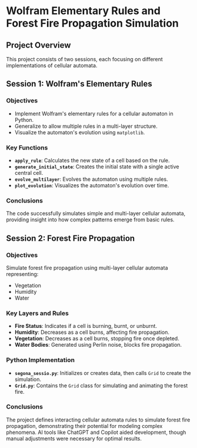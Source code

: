 # Wolfram Elementary Rules and Forest Fire Propagation Simulation

## Project Overview

This project consists of two sessions, each focusing on different implementations of cellular automata.

## Session 1: Wolfram's Elementary Rules

### Objectives
- Implement Wolfram's elementary rules for a cellular automaton in Python.
- Generalize to allow multiple rules in a multi-layer structure.
- Visualize the automaton's evolution using `matplotlib`.

### Key Functions
- **`apply_rule`**: Calculates the new state of a cell based on the rule.
- **`generate_initial_state`**: Creates the initial state with a single active central cell.
- **`evolve_multilayer`**: Evolves the automaton using multiple rules.
- **`plot_evolution`**: Visualizes the automaton's evolution over time.

### Conclusions
The code successfully simulates simple and multi-layer cellular automata, providing insight into how complex patterns emerge from basic rules.

## Session 2: Forest Fire Propagation

### Objectives
Simulate forest fire propagation using multi-layer cellular automata representing:
- Vegetation
- Humidity
- Water

### Key Layers and Rules
- **Fire Status**: Indicates if a cell is burning, burnt, or unburnt.
- **Humidity**: Decreases as a cell burns, affecting fire propagation.
- **Vegetation**: Decreases as a cell burns, stopping fire once depleted.
- **Water Bodies**: Generated using Perlin noise, blocks fire propagation.

### Python Implementation
- **`segona_sessio.py`**: Initializes or creates data, then calls `Grid` to create the simulation.
- **`Grid.py`**: Contains the `Grid` class for simulating and animating the forest fire.

### Conclusions
The project defines interacting cellular automata rules to simulate forest fire propagation, demonstrating their potential for modeling complex phenomena. AI tools like ChatGPT and Copilot aided development, though manual adjustments were necessary for optimal results.
